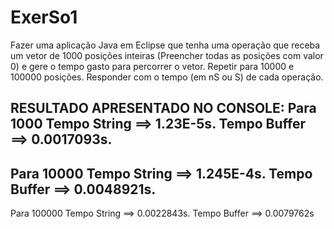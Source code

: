 # ExerSo1
Fazer uma aplicação Java em Eclipse que tenha uma operação que receba um vetor de 1000 posições inteiras (Preencher todas as posições com valor 0) e gere o tempo gasto para percorrer o vetor. Repetir para 10000 e 100000 posições. Responder com o tempo (em nS ou S) de cada operação.

RESULTADO APRESENTADO NO CONSOLE:
Para 1000
Tempo String ==> 1.23E-5s.
Tempo Buffer ==> 0.0017093s.
-------------------------------------------------
Para 10000
Tempo String ==> 1.245E-4s.
Tempo Buffer ==> 0.0048921s.
-------------------------------------------------
Para 100000
Tempo String ==> 0.0022843s.
Tempo Buffer ==> 0.0079762s
